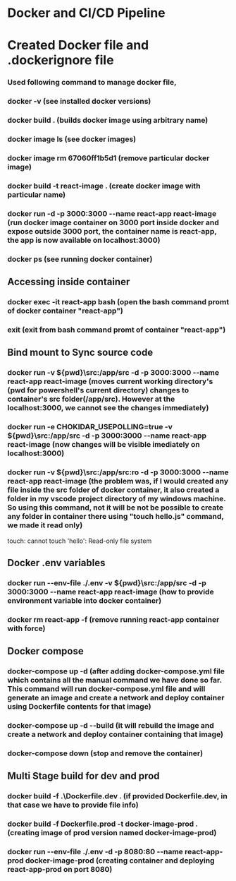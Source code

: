 # Docker and CI/CD Pipeline

# Created Docker file and .dockerignore file

### Used following command to manage docker file,

### docker -v (see installed docker versions)

### docker build . (builds docker image using arbitrary name)

### docker image ls (see docker images)

### docker image rm 67060ff1b5d1 (remove particular docker image)

### docker build -t react-image . (create docker image with particular name)

### docker run -d -p 3000:3000 --name react-app react-image (run docker image container on 3000 port inside docker and expose outside 3000 port, the container name is react-app, the app is now available on localhost:3000)

### docker ps (see running docker container)

## Accessing inside container

### docker exec -it react-app bash (open the bash command promt of docker container "react-app")

### exit (exit from bash command promt of container "react-app")

## Bind mount to Sync source code

### docker run -v ${pwd}\src:/app/src -d -p 3000:3000 --name react-app react-image (moves current working directory's (pwd for powershell's current directory) changes to container's src folder(/app/src). However at the localhost:3000, we cannot see the changes immediately)

### docker run -e CHOKIDAR_USEPOLLING=true -v ${pwd}\src:/app/src -d -p 3000:3000 --name react-app react-image (now changes will be visible imediately on localhost:3000)

### docker run -v ${pwd}\src:/app/src:ro -d -p 3000:3000 --name react-app react-image (the problem was, if I would created any file inside the src folder of docker container, it also created a folder in my vscode project directory of my windows machine. So using this command, not it will be not be possible to create any folder in container there using "touch hello.js" command, we made it read only)

touch: cannot touch 'hello': Read-only file system

## Docker .env variables

### docker run --env-file ./.env -v ${pwd}\src:/app/src -d -p 3000:3000 --name react-app react-image (how to provide environment variable into docker container)

### docker rm react-app -f (remove running react-app container with force)

## Docker compose

### docker-compose up -d (after adding docker-compose.yml file which contains all the manual command we have done so far. This command will run docker-compose.yml file and will generate an image and create a network and deploy container using Dockerfile contents for that image)

### docker-compose up -d --build (it will rebuild the image and create a network and deploy container containing that image)

### docker-compose down (stop and remove the container)

## Multi Stage build for dev and prod

### docker build -f .\Dockerfile.dev . (if provided Dockerfile.dev, in that case we have to provide file info)

### docker build -f Dockerfile.prod -t docker-image-prod . (creating image of prod version named docker-image-prod)

### docker run --env-file ./.env -d -p 8080:80 --name react-app-prod docker-image-prod (creating container and deploying react-app-prod on port 8080)

